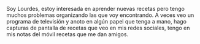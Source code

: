 Soy Lourdes, estoy interesada en aprender nuevas recetas pero tengo muchos problemas organizando las que voy encontrando. A veces veo un programa de televisión y anoto en algún papel que tenga a mano, hago capturas de pantalla de recetas que veo en mis redes sociales, tengo en mis notas del móvil recetas que me dan amigos.
